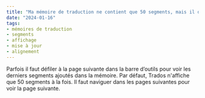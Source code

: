 ```yaml
---
title: "Ma mémoire de traduction ne contient que 50 segments, mais il devrait y en avoir beaucoup plus !"
date: "2024-01-16"
tags:
- mémoires de traduction
- segments
- affichage
- mise à jour
- alignement
---
```


Parfois il faut défiler à la page suivante dans la barre d’outils pour voir les derniers segments ajoutés dans la mémoire. Par défaut, Trados n'affiche que 50 segments à la fois. Il faut naviguer dans les pages suivantes pour voir la page suivante.


